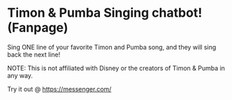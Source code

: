 # Timon & Pumba Singing chatbot! (Fanpage)


Sing ONE line of your favorite Timon and Pumba song, and they will sing back the next line!



NOTE: This is not affiliated with Disney or the creators of Timon & Pumba in any way.

Try it out @ https://messenger.com/
